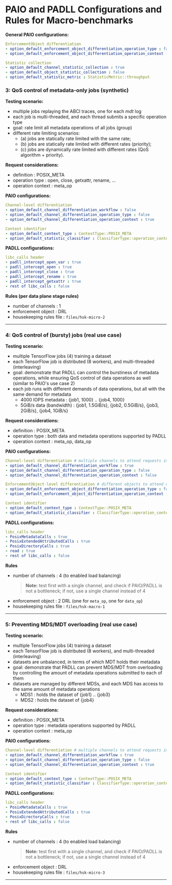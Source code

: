 # PAIO and PADLL Configurations and Rules for Macro-benchmarks

**General PAIO configurations:**
```yaml
EnforcementObject differentiation
- option_default_enforcement_object_differentiation_operation_type : false
- option_default_enforcement_object_differentiation_operation_context : false

Statistic collection
- option_default_channel_statistic_collection : true
- option_default_object_statistic_collection : false
- option_default_statistic_metric : StatisticMetric::throughput
```

### 3: QoS control of metadata-only jobs (synthetic)
**Testing scenario:**
- multiple jobs replaying the ABCI traces, one for each *mdt* log
- each job is multi-threaded, and each thread submits a specific operation type
- goal: rate limit all metadata operations of all jobs (group)
- different rate limiting scenarios:
    - (a) jobs are statically rate limited with the same rate;
    - (b) jobs are statically rate limited with different rates (priority);
    - (c) jobs are dynamically rate limited with different rates (QoS algorithm + priority).

**Request considerations:**
- definition : POSIX_META
- operation type : open, close, getxattr, rename, ...
- operation context : meta_op

**PAIO configurations:**
```yaml
Channel-level differentiation
- option_default_channel_differentiation_workflow : false
- option_default_channel_differentiation_operation_type : false
- option_default_channel_differentiation_operation_context : true

Context identifier
- option_default_context_type : ContextType::POSIX_META
- option_default_statistic_classifier : ClassifierType::operation_context
```

**PADLL configurations:**
```yaml
libc_calls header
- padll_intercept_open_var : true
- padll_intercept_open : true
- padll_intercept_close : true
- padll_intercept_rename : true
- padll_intercept_getxattr : true
- rest of libc_calls : false
```

**Rules (per data plane stage rules)**
- number of channels : 1
- enforcement object : DRL
- housekeeping rules file : `files/hsk-micro-2`

---

### 4: QoS control of (bursty) jobs (real use case)
**Testing scenario:**
- multiple TensorFlow jobs (4) training a dataset
- each TensorFlow job is distributed (8 workers), and multi-threaded (interleaving)
- goal: demonstrate that PADLL can control the burstiness of metadata operations, while ensuring QoS control of data operations as well (similar to PAIO's use case 2)
- each job runs with different demands of data operations, but all with the same demand for metadata
    - 4000 IOPS metadata : {job1, 1000} .. {job4, 1000}
    - 5GiB/s data (bandwidth) : {job1, 1.5GiB/s}, {job2, 0.5GiB/s}, {job3, 2GiB/s}, {job4, 1GiB/s}

**Request considerations:**
- definition : POSIX_META
- operation type : both data and metadata operations supported by PADLL
- operation context : meta_op, data_op

**PAIO configurations:**
```yaml
Channel-level differentiation # multiple channels to attend requests in parallel
- option_default_channel_differentiation_workflow : true
- option_default_channel_differentiation_operation_type : false
- option_default_channel_differentiation_operation_context : false

EnforcementObject-level differentiation # different objects to attend data and metadata requests
- option_default_enforcement_object_differentiation_operation_type : false
- option_default_enforcement_object_differentiation_operation_context : true

Context identifier
- option_default_context_type : ContextType::POSIX_META
- option_default_statistic_classifier : ClassifierType::operation_context
```

**PADLL configurations:**
```yaml
libc_calls header
- PosixMetadataCalls : true
- PosixExtendedAttributedCalls : true
- PosixDirectoryCalls : true
- read : true
- rest of libc_calls : false
```

**Rules**
- number of channels : 4 (to enabled load balancing)
    > **Note:** test first with a single channel, and check if PAIO/PADLL is not a bottleneck; if not, use a single channel instead of 4
- enforcement object : 2 DRL (one for `meta_op`, one for `data_op`)
- housekeeping rules file : `files/hsk-macro-1`

---

### 5: Preventing MDS/MDT overloading (real use case)
**Testing scenario:**
- multiple TensorFlow jobs (4) training a dataset
- each TensorFlow job is distributed (8 workers), and multi-threaded (interleaving)
- datasets are unbalanced, in terms of which MDT holds their metadata
- goal: demonstrate that PADLL can prevent MDS/MDT from overloading by controlling the amount of metadata operations submitted to each of them
- datasets are managed by different MDSs, and each MDS has access to the same amount of metadata operations
    - MDS1 : holds the dataset of {job1} .. {job3}
    - MDS2 : holds the dataset of {job4}

**Request considerations:**
- definition : POSIX_META
- operation type : metadata operations supported by PADLL
- operation context : meta_op

**PAIO configurations:**
```yaml
Channel-level differentiation # multiple channels to attend requests in parallel
- option_default_channel_differentiation_workflow : true
- option_default_channel_differentiation_operation_type : false
- option_default_channel_differentiation_operation_context : true

Context identifier
- option_default_context_type : ContextType::POSIX_META
- option_default_statistic_classifier : ClassifierType::operation_context
```

**PADLL configurations:**
```yaml
libc_calls header
- PosixMetadataCalls : true
- PosixExtendedAttributedCalls : true
- PosixDirectoryCalls : true
- rest of libc_calls : false
```

**Rules**
- number of channels : 4 (to enabled load balancing)
    > **Note:** test first with a single channel, and check if PAIO/PADLL is not a bottleneck; if not, use a single channel instead of 4
- enforcement object : DRL
- housekeeping rules file : `files/hsk-micro-3`

---

